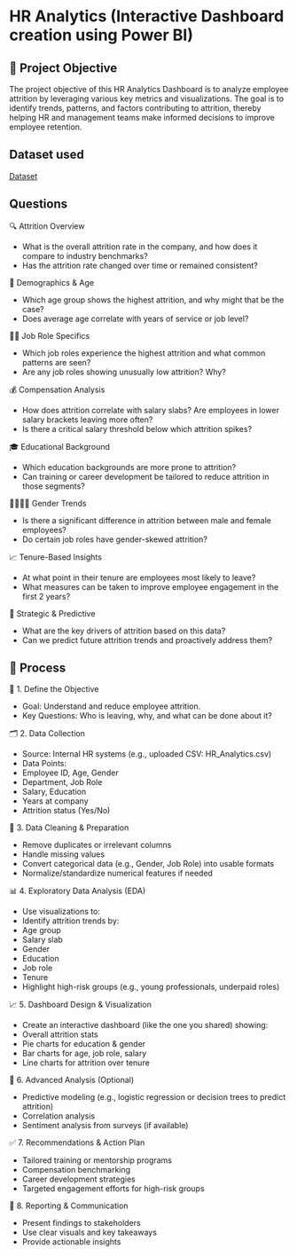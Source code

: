 # HR Analytics (Interactive Dashboard creation using Power BI)

## 🎯 Project Objective
The project objective of this HR Analytics Dashboard is to analyze employee attrition by leveraging various key metrics and visualizations. The goal is to identify trends, patterns, and factors contributing to attrition, thereby helping HR and management teams make informed decisions to improve employee retention.

## Dataset used
<a href="https://github.com/Nikhil-29-11/Task-4-Data-Analysis-Dasboard-Power-BI/blob/main/HR_Analytics.csv">Dataset</a>

## Questions
🔍 Attrition Overview
- What is the overall attrition rate in the company, and how does it compare to industry benchmarks?
- Has the attrition rate changed over time or remained consistent?

👥 Demographics & Age
- Which age group shows the highest attrition, and why might that be the case?
- Does average age correlate with years of service or job level?

👨‍🔬 Job Role Specifics
- Which job roles experience the highest attrition and what common patterns are seen?
- Are any job roles showing unusually low attrition? Why?

💰 Compensation Analysis
- How does attrition correlate with salary slabs? Are employees in lower salary brackets leaving more often?
- Is there a critical salary threshold below which attrition spikes?

🎓 Educational Background
- Which education backgrounds are more prone to attrition?
- Can training or career development be tailored to reduce attrition in those segments?

👨‍👩‍👧‍👦 Gender Trends
- Is there a significant difference in attrition between male and female employees?
- Do certain job roles have gender-skewed attrition?

📈 Tenure-Based Insights
- At what point in their tenure are employees most likely to leave?
- What measures can be taken to improve employee engagement in the first 2 years?

🧩 Strategic & Predictive
- What are the key drivers of attrition based on this data?
- Can we predict future attrition trends and proactively address them?

## 🔄 Process 
🔧 1. Define the Objective
- Goal: Understand and reduce employee attrition.
- Key Questions: Who is leaving, why, and what can be done about it?

🗂️ 2. Data Collection
- Source: Internal HR systems (e.g., uploaded CSV: HR_Analytics.csv)
- Data Points:
- Employee ID, Age, Gender
- Department, Job Role
- Salary, Education
- Years at company
- Attrition status (Yes/No)

🧹 3. Data Cleaning & Preparation
- Remove duplicates or irrelevant columns
- Handle missing values
- Convert categorical data (e.g., Gender, Job Role) into usable formats
- Normalize/standardize numerical features if needed

📊 4. Exploratory Data Analysis (EDA)
- Use visualizations to:
- Identify attrition trends by:
- Age group
- Salary slab
- Gender
- Education
- Job role
- Tenure
- Highlight high-risk groups (e.g., young professionals, underpaid roles)

📈 5. Dashboard Design & Visualization
- Create an interactive dashboard (like the one you shared) showing:
- Overall attrition stats
- Pie charts for education & gender
- Bar charts for age, job role, salary
- Line charts for attrition over tenure

🤖 6. Advanced Analysis (Optional)
- Predictive modeling (e.g., logistic regression or decision trees to predict attrition)
- Correlation analysis
- Sentiment analysis from surveys (if available)

✅ 7. Recommendations & Action Plan
- Tailored training or mentorship programs
- Compensation benchmarking
- Career development strategies
- Targeted engagement efforts for high-risk groups

📢 8. Reporting & Communication
- Present findings to stakeholders
- Use clear visuals and key takeaways
- Provide actionable insights

